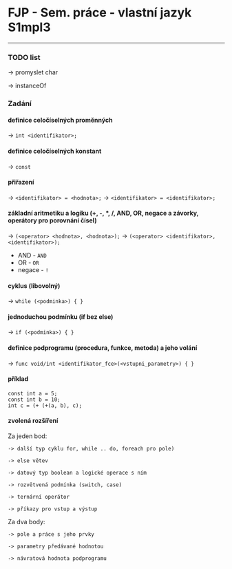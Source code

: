     
# FJP - Sem. práce - vlastní jazyk S1mpl3
__________________________________________
### TODO list
   
   -> promyslet char
 
   -> instanceOf

### Zadání
#### definice celočíselných proměnných
   -> `int <identifikator>;`

#### definice celočíselných konstant
   -> `const`

#### přiřazení 
   -> `<identifikator> = <hodnota>;`
   -> `<identifikator> = <identifikator>;`

#### základní aritmetiku a logiku (+, -, *, /, AND, OR, negace a závorky, operátory pro porovnání čísel)
   -> `(<operator> <hodnota>, <hodnota>);`
   -> `(<operator> <identifikator>, <identifikator>);`
   - AND - `AND` 
   - OR - `OR`
   - negace - `!`

#### cyklus (libovolný)
   -> `while (<podminka>) { }`

#### jednoduchou podmínku (if bez else)
   -> `if (<podminka>) { }`

#### definice podprogramu (procedura, funkce, metoda) a jeho volání
   -> `func void/int <identifikator_fce>(<vstupni_parametry>) { }`
   
#### příklad
   ```
   const int a = 5;
   const int b = 10;
   int c = (+ (+(a, b), c);
   ```
#### zvolená rozšíření
Za jeden bod:

    -> další typ cyklu for, while .. do, foreach pro pole)
    
    -> else větev
    
    -> datový typ boolean a logické operace s ním
    
    -> rozvětvená podmínka (switch, case)
    
    -> ternární operátor
    
    -> příkazy pro vstup a výstup
    
Za dva body:

    -> pole a práce s jeho prvky
    
    -> parametry předávané hodnotou
    
    -> návratová hodnota podprogramu
